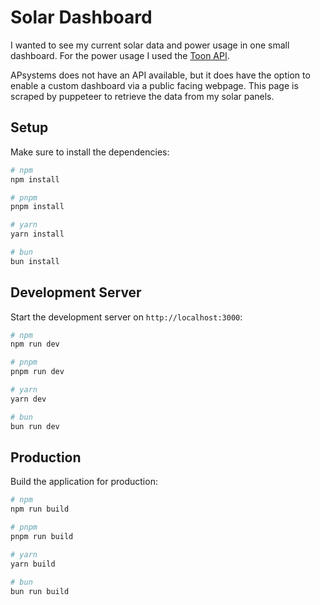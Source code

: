 # Solar Dashboard

I wanted to see my current solar data and power usage in one small dashboard. 
For the power usage I used the [Toon API](https://developer.toon.eu/).

APsystems does not have an API available, but it does have the option to enable a custom dashboard via a public facing webpage. 
This page is scraped by puppeteer to retrieve the data from my solar panels.

## Setup

Make sure to install the dependencies:

```bash
# npm
npm install

# pnpm
pnpm install

# yarn
yarn install

# bun
bun install
```

## Development Server

Start the development server on `http://localhost:3000`:

```bash
# npm
npm run dev

# pnpm
pnpm run dev

# yarn
yarn dev

# bun
bun run dev
```

## Production

Build the application for production:

```bash
# npm
npm run build

# pnpm
pnpm run build

# yarn
yarn build

# bun
bun run build
```
